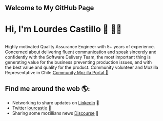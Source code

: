 ## Welcome to My GitHub Page

# Hi, I'm Lourdes Castillo 👋 👩‍💻

<div class="wp-block-image">
  <figure class="alignleft"><img src="https://github.com/lourcastillo/lourcastillo.github.io/blob/master/readmegithublca.png" alt="" /></figure>
</div>
Highly motivated Quality Assurance Engineer with 5+ years of experience. Concerned about delivering fluent communication and speak sincerely and confidently with the Software Delivery Team, the most important thing is generating value for the business preventing production issues, and with the best value and quality for the product. Community volunteer and Mozilla Representative in Chile <a href="https://community.mozilla.org/people/lourcastillo/">Community Mozilla Portal 🌟</a>

## Find me around the web 🌎:
- Networking to share updates on <a href="https://www.linkedin.com/in/lourcastillo/">Linkedin</a> 💼
- Twitter <a href="https://www.twitter.com/lourcastle"> lourcastle</a> 💬
- Sharing some mozillians news <a href="https://discourse.mozilla.org/u/lourcastillo/summary">Discourse</a> 🔭
